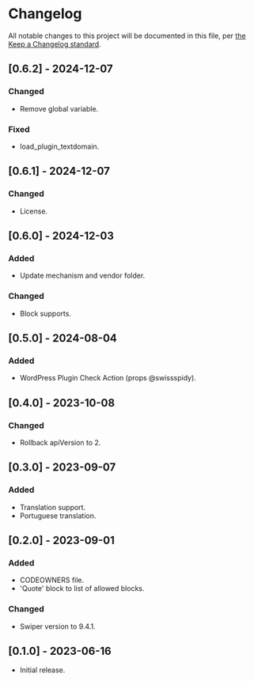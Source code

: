 # Changelog

All notable changes to this project will be documented in this file, per [the Keep a Changelog standard](http://keepachangelog.com/).

## [0.6.2] - 2024-12-07

### Changed

- Remove global variable.

### Fixed

- load_plugin_textdomain.

## [0.6.1] - 2024-12-07

### Changed

- License.

## [0.6.0] - 2024-12-03

### Added

- Update mechanism and vendor folder.

### Changed

- Block supports.

## [0.5.0] - 2024-08-04

### Added

- WordPress Plugin Check Action (props @swissspidy).

## [0.4.0] - 2023-10-08

### Changed

- Rollback apiVersion to 2.

## [0.3.0] - 2023-09-07

### Added

- Translation support.
- Portuguese translation.

## [0.2.0] - 2023-09-01

### Added

- CODEOWNERS file.
- 'Quote' block to list of allowed blocks.

### Changed

- Swiper version to 9.4.1.

## [0.1.0] - 2023-06-16
- Initial release.
